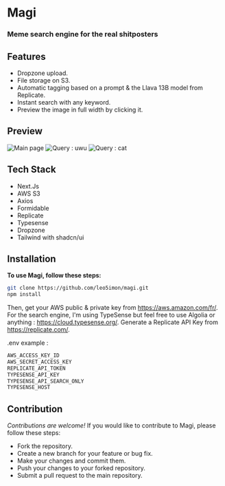 # Magi

### Meme search engine for the real shitposters

## Features

- Dropzone upload.
- File storage on S3.
- Automatic tagging based on a prompt & the Llava 13B model from Replicate.
- Instant search with any keyword.
- Preview the image in full width by clicking it.

## Preview

![Main page](https://i.ibb.co/mh7k754/GDq-Ff-F3-WQAAp9q-N.jpg")
![Query : uwu](https://i.ibb.co/58DvfRk/GDq-Fl9-ZXc-AAm3gd.jpg)
![Query : cat](https://i.ibb.co/NsgsHcQ/GDq-Fmjz-Wc-AAQj-Pe.jpg)

## Tech Stack

- Next.Js
- AWS S3
- Axios
- Formidable
- Replicate
- Typesense
- Dropzone
- Tailwind with shadcn/ui

## Installation

**To use Magi, follow these steps:**

```bash
git clone https://github.com/leo5imon/magi.git
npm install
```

Then, get your AWS public & private key from <https://aws.amazon.com/fr/>.
For the search engine, I'm using TypeSense but feel free to use Algolia or anything : <https://cloud.typesense.org/>.
Generate a Replicate API Key from <https://replicate.com/>.

.env example :

```bash
AWS_ACCESS_KEY_ID
AWS_SECRET_ACCESS_KEY
REPLICATE_API_TOKEN
TYPESENSE_API_KEY
TYPESENSE_API_SEARCH_ONLY
TYPESENSE_HOST
```

## Contribution

_Contributions are welcome!_
If you would like to contribute to Magi, please follow these steps:

- Fork the repository.
- Create a new branch for your feature or bug fix.
- Make your changes and commit them.
- Push your changes to your forked repository.
- Submit a pull request to the main repository.
